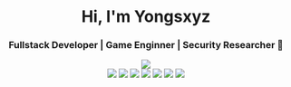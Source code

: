 <h1 align="center">Hi, I'm Yongsxyz</h1>
<h3 align="center">Fullstack Developer | Game Enginner | Security Researcher 🐧</h3>

<div align="center">
<img src= "https://github-production-user-asset-6210df.s3.amazonaws.com/39027215/441338385-f22c766d-1c30-4edf-81f2-7fd7dc5e7601.gif?X-Amz-Algorithm=AWS4-HMAC-SHA256&X-Amz-Credential=AKIAVCODYLSA53PQK4ZA%2F20250507%2Fus-east-1%2Fs3%2Faws4_request&X-Amz-Date=20250507T161218Z&X-Amz-Expires=300&X-Amz-Signature=3b59a1e50968e30a4ca8cd3ac9cd90adb50b4dd81682dd9aa63e62dd77166caa&X-Amz-SignedHeaders=host"/>
</div>
<div align="center">

  <img src="https://img.shields.io/badge/ThreeJs-black?style=for-the-badge&logo=three.js&logoColor=white" />
  <img src="https://img.shields.io/badge/-Unreal%20Engine-313131?style=for-the-badge&logo=unreal-engine&logoColor=white" />
  <img src="https://img.shields.io/badge/Tailwind_CSS-38B2AC?style=for-the-badge&logo=tailwind-css&logoColor=white" />
  <img src="https://img.shields.io/badge/React-20232A?style=for-the-badge&logo=react&logoColor=61DAFB" />
  <img src="https://img.shields.io/badge/Ubuntu-E95420?style=for-the-badge&logo=ubuntu&logoColor=white"/>
  <img src="https://img.shields.io/badge/Solidity-e6e6e6?style=for-the-badge&logo=solidity&logoColor=black"  />
  <img src="https://img.shields.io/badge/web3%20js-F16822?style=for-the-badge&logo=web3.js&logoColor=white" />


</div>
